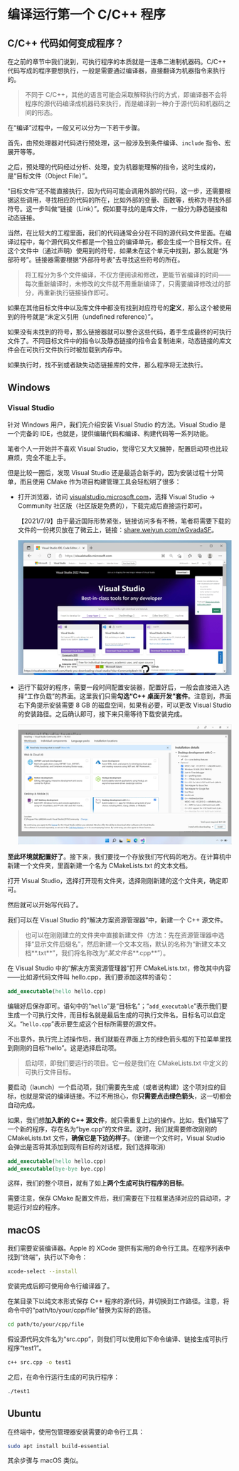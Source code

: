 # 编译运行第一个 C/C++ 程序

## C/C++ 代码如何变成程序？

在之前的章节中我们说到，可执行程序的本质就是一连串二进制机器码。C/C++ 代码写成的程序要想执行，一般是需要通过编译器，直接翻译为机器指令来执行的。

> 不同于 C/C++，其他的语言可能会采取解释执行的方式，即编译器不会将程序的源代码编译成机器码来执行，而是编译到一种介于源代码和机器码之间的形态。

在“编译”过程中，一般又可以分为一下若干步骤。

首先，由预处理器对代码进行预处理，这一般涉及到条件编译、`include` 指令、宏展开等等。

之后，预处理的代码经过分析、处理，变为机器能理解的指令，这时生成的，是“目标文件（Object File）”。

“目标文件”还不能直接执行，因为代码可能会调用外部的代码，这一步，还需要根据这些调用，寻找相应的代码的所在，比如外部的变量、函数等，统称为寻找外部符号。这一步叫做“链接（Link）”。假如要寻找的是库文件，一般分为静态链接和动态链接。

当然，在比较大的工程里面，我们的代码通常会分在不同的源代码文件里面。在编译过程中，每个源代码文件都是一个独立的编译单元，都会生成一个目标文件。在这个文件中（通过声明）使用到的符号，如果未在这个单元中找到，那么就是“外部符号”。链接器需要根据“外部符号表”去寻找这些符号的所在。

> 将工程分为多个文件编译，不仅方便阅读和修改，更能节省编译的时间——每次重新编译时，未修改的文件就不用重新编译了，只需要编译修改过的部分，再重新执行链接操作即可。

如果在其他目标文件中以及库文件中都没有找到对应符号的**定义**，那么这个被使用到的符号就是“未定义引用（undefined reference）”。

如果没有未找到的符号，那么链接器就可以整合这些代码，着手生成最终的可执行文件了。不同目标文件中的指令以及静态链接的指令会复制进来，动态链接的库文件会在可执行文件执行时被加载到内存中。

如果执行时，找不到或者缺失动态链接库的文件，那么程序将无法执行。

## Windows 

### Visual Studio 

针对 Windows 用户，我们先介绍安装 Visual Studio 的方法。Visual Studio 是一个完备的 IDE，也就是，提供编辑代码和编译、构建代码等一系列功能。

笔者个人一开始并不喜欢 Visual Studio，觉得它又大又臃肿，配置启动项也比较麻烦，完全不能上手。

但是比较一圈后，发现 Visual Studio 还是最适合新手的，因为安装过程十分简单，而且使用 CMake 作为项目构建管理工具会轻松明了很多：

- 打开浏览器，访问 [visualstudio.microsoft.com](https://visualstudio.microsoft.com/)，选择 Visual Studio -> Community 社区版（社区版是免费的），下载完成后直接运行即可。

    【2021/7/9】由于最近国际形势紧张，链接访问多有不畅，笔者将需要下载的文件的一份拷贝放在了微云上，链接：[share.weiyun.com/wGvadaSF](https://share.weiyun.com/wGvadaSF)。

    ![下载 Visual Studio 安装器](./assets/download-vs-installer.jpg)

- 运行下载好的程序，需要一段时间配置安装器，配置好后，一般会直接进入选择“工作负载”的界面。这里我们只需**勾选“C++ 桌面开发”套件**。注意到，界面右下角提示安装需要 8 GB 的磁盘空间，如果有必要，可以更改 Visual Studio 的安装路径。之后确认即可，接下来只需等待下载安装完成。

    ![Visual Studio Installer 选择工作负载](./assets/choose-vs-workload.jpg)

**至此环境就配置好了**。接下来，我们要找一个存放我们写代码的地方。在计算机中新建一个文件夹，里面新建一个名为 CMakeLists.txt 的文本文档。

打开 Visual Studio，选择打开现有文件夹，选择刚刚新建的这个文件夹，确定即可。

然后就可以开始写代码了。

我们可以在 Visual Studio 的“解决方案资源管理器”中，新建一个 C++ 源文件。

> 也可以在刚刚建立的文件夹中直接新建文件（方法：先在资源管理器中选择“显示文件后缀名”，然后新建一个文本文档，默认的名称为“新建文本文档**.txt**”，我们将名称改为“*某文件名***.cpp**”）。

在 Visual Studio 中的“解决方案资源管理器”打开 CMakeLists.txt，修改其中内容——比如源代码文件叫 hello.cpp，我们要添加这样的语句：

```cmake
add_executable(hello hello.cpp)
```

编辑好后保存即可。语句中的“`hello`”是“目标名”；“`add_executable`”表示我们要生成一个可执行文件，而目标名就是最后生成的可执行文件名。目标名可以自定义。“`hello.cpp`”表示要生成这个目标所需要的源文件。

不出意外，执行完上述操作后，我们就能在界面上方的绿色箭头框的下拉菜单里找到刚刚的目标“hello”。这是选择启动项。

> 启动项，即我们要运行的项目。它一般是我们在 CMakeLists.txt 中定义的可执行文件目标。

要启动（launch）一个启动项，我们需要先生成（或者说构建）这个项对应的目标，也就是常说的编译链接。不过不用担心，你**只需要点击绿色箭头**，这一切都会自动完成。

如果，我们想**加入新的 C++ 源文件**，就只需重复上边的操作。比如，我们编写了一个新的程序，存在名为“bye.cpp”的文件里。这时，我们就需要修改刚刚的 CMakeLists.txt 文件，**确保它是下边的样子**。（新建一个文件时，Visual Studio 会弹出是否将其添加到现有目标的对话框，我们选择取消）

```cmake
add_executable(hello hello.cpp)
add_executable(bye-bye bye.cpp)
```

这样，我们的整个项目，就有了如上**两个生成可执行程序的目标**。

需要注意，保存 CMake 配置文件后，我们需要在下拉框里选择对应的启动项，才能运行对应的程序。

## macOS

我们需要安装编译器。Apple 的 XCode 提供有实用的命令行工具。在程序列表中找到“终端”，执行以下命令：

```bash
xcode-select --install
```

安装完成后即可使用命令行编译器了。

在某目录下以纯文本形式保存 C++ 程序的源代码，并切换到工作路径。注意，将命令中的“path/to/your/cpp/file”替换为实际的路径。

```bash
cd path/to/your/cpp/file
```

假设源代码文件名为“src.cpp”，则我们可以使用如下命令编译、链接生成可执行程序“test1”。

```bash
c++ src.cpp -o test1
```

之后，在命令行运行生成的可执行程序：

```bash
./test1
```

## Ubuntu

在终端中，使用包管理器安装需要的命令行工具：

```bash
sudo apt install build-essential
```

其余步骤与 macOS 类似。
